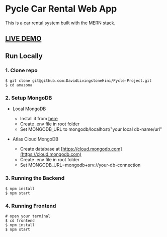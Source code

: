 # Pycle Car Rental Web App

This is a car rental system built with the MERN stack.

## [LIVE DEMO](https://davidlivingstone-grealishpage-c31364.netlify.app/)

## Run Locally

### 1. Clone repo

```
$ git clone git@github.com:DavidLivingstoneHini/Pycle-Project.git
$ cd amazona
```

### 2. Setup MongoDB

- Local MongoDB
  - Install it from [here](https://www.mongodb.com/try/download/community)
  - Create .env file in root folder
  - Set MONGODB_URL to mongodb/localhost/"your local db-name/url"
  
- Atlas Cloud MongoDB
  - Create database at [https://cloud.mongodb.com](https://cloud.mongodb.com)
  - Create .env file in root folder
  - Set MONGODB_URL=mongodb+srv://your-db-connection

### 3. Running the Backend

```
$ npm install
$ npm start
```

### 4. Running Frontend

```
# open your terminal
$ cd frontend
$ npm install
$ npm start
```
